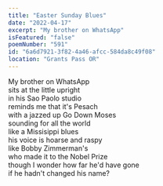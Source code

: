 ```yaml
---
title: "Easter Sunday Blues"
date: "2022-04-17"
excerpt: "My brother on WhatsApp"
isFeatured: "false"
poemNumber: "591"
id: "6a6d7921-3f82-4a46-afcc-584da8c49f08"
location: "Grants Pass OR"
---
```


My brother on WhatsApp  
sits at the little upright  
in his Sao Paolo studio  
reminds me that it's Pesach  
with a jazzed up Go Down Moses  
sounding for all the world  
like a Missisippi blues  
his voice is hoarse and raspy  
like Bobby Zimmerman's  
who made it to the Nobel Prize  
though I wonder how far he'd have gone  
if he hadn't changed his name?
